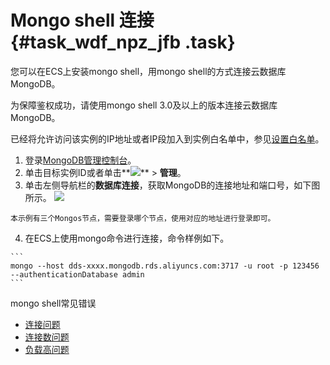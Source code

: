 # Mongo shell 连接 {#task_wdf_npz_jfb .task}

您可以在ECS上安装mongo shell，用mongo shell的方式连接云数据库MongoDB。

为保障鉴权成功，请使用mongo shell 3.0及以上的版本连接云数据库MongoDB。

已经将允许访问该实例的IP地址或者IP段加入到实例白名单中，参见[设置白名单](https://www.alibabacloud.com/help/zh/doc-detail/88449.htm)。

1.   登录[MongoDB管理控制台](https://mongodb.console.aliyun.com/#/mongodb/detail/dds-bp141308a7947204/info)。 
2.  单击目标实例ID或者单击**![](http://static-aliyun-doc.oss-cn-hangzhou.aliyuncs.com/assets/img/6689/154028523113802_zh-CN.png)** \> **管理**。 
3.   单击左侧导航栏的**数据库连接**，获取MongoDB的连接地址和端口号，如下图所示。 ![](http://static-aliyun-doc.oss-cn-hangzhou.aliyuncs.com/assets/img/6695/154028523113838_zh-CN.png)

    本示例有三个Mongos节点，需要登录哪个节点，使用对应的地址进行登录即可。

4.   在ECS上使用mongo命令进行连接，命令样例如下。 

    ```
    mongo --host dds-xxxx.mongodb.rds.aliyuncs.com:3717 -u root -p 123456 --authenticationDatabase admin
    ```


mongo shell常见错误

-   [连接问题](https://www.alibabacloud.com/help/zh/doc-detail/61100.htm)
-   [连接数问题](https://www.alibabacloud.com/help/zh/doc-detail/61114.htm)
-   [负载高问题](https://www.alibabacloud.com/help/zh/doc-detail/61149.htm)


